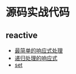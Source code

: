 # 源码实战代码

## reactive
- [最简单的响应式处理](./reactive1.html)
- [递归处理的响应式](./reactive2.html)
- [set](./reactive3.html)